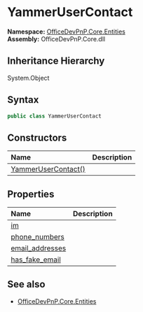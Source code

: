 # YammerUserContact
  

**Namespace:** [OfficeDevPnP.Core.Entities](OfficeDevPnP.Core.Entities.md)  
**Assembly:** OfficeDevPnP.Core.dll  
## Inheritance Hierarchy
System.Object  
## Syntax
```C#
public class YammerUserContact
```
## Constructors
|**Name**|**Description**|
|:-----|:-----|
| [YammerUserContact()](OfficeDevPnP.Core.Entities.YammerUserContact.ctor1.md) | 
## Properties
|**Name**|**Description**|
|:-----|:-----|
| [im](OfficeDevPnP.Core.Entities.YammerUserContact.im.md) | 
| [phone_numbers](OfficeDevPnP.Core.Entities.YammerUserContact.phone_numbers.md) | 
| [email_addresses](OfficeDevPnP.Core.Entities.YammerUserContact.email_addresses.md) | 
| [has_fake_email](OfficeDevPnP.Core.Entities.YammerUserContact.has_fake_email.md) | 
## See also
- [OfficeDevPnP.Core.Entities](OfficeDevPnP.Core.Entities.md)
